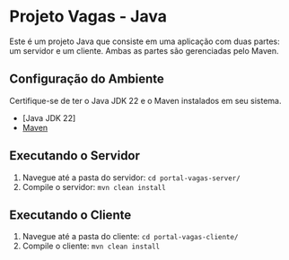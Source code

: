 # Projeto Vagas - Java

Este é um projeto Java que consiste em uma aplicação com duas partes: um servidor e um cliente. Ambas as partes são gerenciadas pelo Maven.

## Configuração do Ambiente

Certifique-se de ter o Java JDK 22 e o Maven instalados em seu sistema.

- [Java JDK 22]
- [Maven](https://maven.apache.org/download.cgi)

## Executando o Servidor

1. Navegue até a pasta do servidor: `cd portal-vagas-server/`
2. Compile o servidor: `mvn clean install`

## Executando o Cliente

1. Navegue até a pasta do cliente: `cd portal-vagas-cliente/`
2. Compile o cliente: `mvn clean install`
